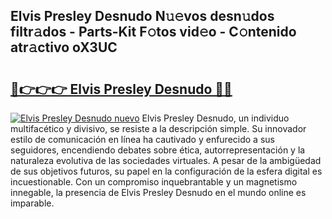 ## Elvis Presley Desnudo N𝚞𝚎vos desn𝚞dos filtr𝚊dos - Parts-Kit F𝚘tos vid𝚎o - C𝚘ntenido atr𝚊ctivo oX3UC

# <h2><a href="http://mb30kbr.tromn.icu/?c=Elvis+Presley+Desnudo">🔗👉👉👉 Elvis Presley Desnudo 🔗🔗</a></h2>

[![Elvis Presley Desnudo nuevo](https://i.imgur.com/pEAQMta.gif)](http://mb30kbr.tromn.icu/?c=Elvis+Presley+Desnudo)
Elvis Presley Desnudo, un individuo multifacético y divisivo, se resiste a la descripción simple. Su innovador estilo de comunicación en línea ha cautivado y enfurecido a sus seguidores, encendiendo debates sobre ética, autorrepresentación y la naturaleza evolutiva de las sociedades virtuales. A pesar de la ambigüedad de sus objetivos futuros, su papel en la configuración de la esfera digital es incuestionable. Con un compromiso inquebrantable y un magnetismo innegable, la presencia de Elvis Presley Desnudo en el mundo online es imparable.
